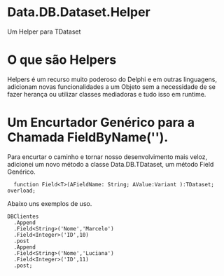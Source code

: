 # Data.DB.Dataset.Helper
Um Helper para TDataset

# O que são Helpers
Helpers é um recurso muito poderoso do Delphi e em outras linguagens, adicionam novas funcionalidades a um Objeto sem a necessidade de se fazer herança ou utilizar classes mediadoras e tudo isso em runtime.

# Um Encurtador Genérico para a Chamada FieldByName('').
 Para encurtar o caminho e tornar nosso desenvolvimento mais veloz, adicionei um novo método a classe Data.DB.TDataset, um método Field<T> Genérico.

 ```Delphi
   function Field<T>(AFieldName: String; AValue:Variant ):TDataset; overload;
  ```
Abaixo uns exemplos de uso.
```
DBClientes
  .Append
  .Field<String>('Nome','Marcelo')
  .Field<Integer>('ID',10)
  .post
  .Append
  .Field<String>('Nome','Luciana')
  .Field<Integer>('ID',11)
  .post;
```

